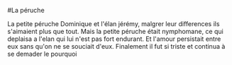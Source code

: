 #La péruche

La petite péruche Dominique et l'élan jérémy, malgrer leur differences ils s'aimaient plus que tout. Mais la petite péruche était nymphomane, ce qui deplaisa a l'elan qui lui n'est pas fort endurant.
Et l'amour persistait entre eux sans qu'on ne se souciait d'eux.
Finalement il fut si triste et continua à se demader le pourquoi
